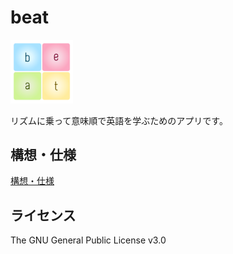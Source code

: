 # beat

<img src="./images/icon/app-icon.png" width="100px">

リズムに乗って意味順で英語を学ぶためのアプリです。

## 構想・仕様

[構想・仕様](https://docs.google.com/spreadsheets/d/15h1unG4SjT-1ir9hhCDKF6-pLmnYznfLanNYkxFzqLc)

## ライセンス

The GNU General Public License v3.0